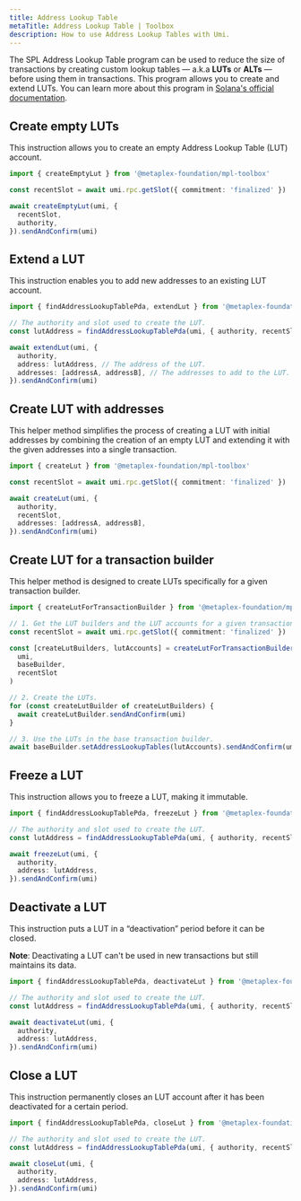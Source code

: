 ```yaml
---
title: Address Lookup Table
metaTitle: Address Lookup Table | Toolbox
description: How to use Address Lookup Tables with Umi.
---
```


The SPL Address Lookup Table program can be used to reduce the size of transactions by creating custom lookup tables — a.k.a **LUTs** or **ALTs** — before using them in transactions. This program allows you to create and extend LUTs. You can learn more about this program in [Solana's official documentation](https://docs.solana.com/developing/lookup-tables).

## Create empty LUTs

This instruction allows you to create an empty Address Lookup Table (LUT) account.

```ts
import { createEmptyLut } from '@metaplex-foundation/mpl-toolbox'

const recentSlot = await umi.rpc.getSlot({ commitment: 'finalized' })

await createEmptyLut(umi, {
  recentSlot,
  authority,
}).sendAndConfirm(umi)
```

## Extend a LUT

This instruction enables you to add new addresses to an existing LUT account.

```ts
import { findAddressLookupTablePda, extendLut } from '@metaplex-foundation/mpl-toolbox'

// The authority and slot used to create the LUT.
const lutAddress = findAddressLookupTablePda(umi, { authority, recentSlot })

await extendLut(umi, {
  authority,
  address: lutAddress, // The address of the LUT.
  addresses: [addressA, addressB], // The addresses to add to the LUT.
}).sendAndConfirm(umi)
```

## Create LUT with addresses 

This helper method simplifies the process of creating a LUT with initial addresses by combining the creation of an empty LUT and extending it with the given addresses into a single transaction.

```ts
import { createLut } from '@metaplex-foundation/mpl-toolbox'

const recentSlot = await umi.rpc.getSlot({ commitment: 'finalized' })

await createLut(umi, {
  authority,
  recentSlot,
  addresses: [addressA, addressB],
}).sendAndConfirm(umi)
```

## Create LUT for a transaction builder

This helper method is designed to create LUTs specifically for a given transaction builder.

```ts
import { createLutForTransactionBuilder } from '@metaplex-foundation/mpl-toolbox'

// 1. Get the LUT builders and the LUT accounts for a given transaction builder.
const recentSlot = await umi.rpc.getSlot({ commitment: 'finalized' })

const [createLutBuilders, lutAccounts] = createLutForTransactionBuilder(
  umi,
  baseBuilder,
  recentSlot
)

// 2. Create the LUTs.
for (const createLutBuilder of createLutBuilders) {
  await createLutBuilder.sendAndConfirm(umi)
}

// 3. Use the LUTs in the base transaction builder.
await baseBuilder.setAddressLookupTables(lutAccounts).sendAndConfirm(umi)
```

## Freeze a LUT

This instruction allows you to freeze a LUT, making it immutable.

```ts
import { findAddressLookupTablePda, freezeLut } from '@metaplex-foundation/mpl-toolbox'

// The authority and slot used to create the LUT.
const lutAddress = findAddressLookupTablePda(umi, { authority, recentSlot })

await freezeLut(umi, {
  authority,
  address: lutAddress,
}).sendAndConfirm(umi)
```

## Deactivate a LUT

This instruction puts a LUT in a “deactivation” period before it can be closed. 

**Note**: Deactivating a LUT can't be used in new transactions but still maintains its data.

```ts
import { findAddressLookupTablePda, deactivateLut } from '@metaplex-foundation/mpl-toolbox'

// The authority and slot used to create the LUT.
const lutAddress = findAddressLookupTablePda(umi, { authority, recentSlot })

await deactivateLut(umi, {
  authority,
  address: lutAddress,
}).sendAndConfirm(umi)
```

## Close a LUT

This instruction permanently closes an LUT account after it has been deactivated for a certain period.

```ts
import { findAddressLookupTablePda, closeLut } from '@metaplex-foundation/mpl-toolbox'

// The authority and slot used to create the LUT.
const lutAddress = findAddressLookupTablePda(umi, { authority, recentSlot })

await closeLut(umi, {
  authority,
  address: lutAddress,
}).sendAndConfirm(umi)
```